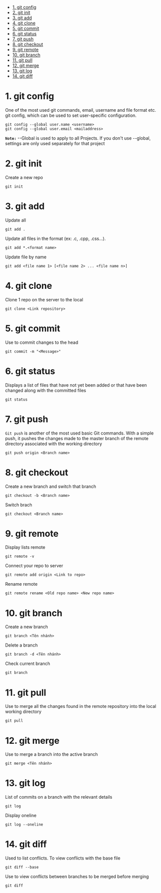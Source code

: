 - [1. git config](#1-git-config)
- [2. git init](#2-git-init)
- [3. git add](#3-git-add)
- [4. git clone](#4-git-clone)
- [5. git commit](#5-git-commit)
- [6. git status](#6-git-status)
- [7. git push](#7-git-push)
- [8. git checkout](#8-git-checkout)
- [9. git remote](#9-git-remote)
- [10. git branch](#10-git-branch)
- [11. git pull](#11-git-pull)
- [12. git merge](#12-git-merge)
- [13. git log](#13-git-log)
- [14. git diff](#14-git-diff)
# 1. git config
One of the most used git commands, email, username and file format etc. git config, which can be used to set user-specific configuration.
```
git config --global user.name <username>
git config --global user.email <mailaddress>
```
**`Note:`** --Global is used to apply to all Projects. If you don't use --global, settings are only used separately for that project
# 2. git init
Create a new repo
```
git init
```

# 3. git add
Update all
```
git add .
```
Update all files in the format (ex: .c, .cpp, .css...).
```
git add *.<format name> 
```
Update file by name
```
git add <file name 1> [<file name 2> ... <file name n>]
```

# 4. git clone
Clone 1 repo on the server to the local
```
git clone <Link repository>
```

# 5. git commit
Use to commit changes to the head
```
git commit -m "<Message>"
```

# 6. git status
Displays a list of files that have not yet been added or that have been changed along with the committed files
```
git status
```

# 7. git push
`Git push` is another of the most used basic Git commands. With a simple push, it pushes the changes made to the master branch of the remote directory associated with the working directory
```
git push origin <Branch name>
```

# 8. git checkout
Create a new branch and switch that branch
```
git checkout -b <Branch name>
```
Switch brach
```
git checkout <Branch name>
```

# 9. git remote
Display lists remote
```
git remote -v
```
Connect your repo to server
```
git remote add origin <Link to repo>
```
Rename remote
```
git remote rename <Old repo name> <New repo name> 
```

# 10. git branch
Create a new branch
```
git branch <Tên nhánh>
```
Delete a branch
```
git branch -d <Tên nhánh>
```
Check current branch
```
git branch
```

# 11. git pull
Use to merge all the changes found in the remote repository into the local working directory
```
git pull
```

# 12. git merge
Use to merge a branch into the active branch
```
git merge <Tên nhánh>
```

# 13. git log
List of commits on a branch with the relevant details
```
git log
```
Display oneline
```
git log --oneline
```
# 14. git diff
Used to list conflicts. To view conflicts with the base file
```
git diff --base
```
Use to view conflicts between branches to be merged before merging
```
git diff
```
